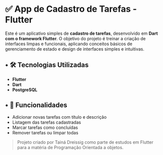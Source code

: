 # ✅ App de Cadastro de Tarefas - Flutter

Este é um aplicativo simples de **cadastro de tarefas**, desenvolvido em **Dart com o framework Flutter**. O objetivo do projeto é treinar a criação de interfaces limpas e funcionais, aplicando conceitos básicos de gerenciamento de estado e design de interfaces simples e intuitivas.

## • 🛠️ Tecnologias Utilizadas

- **Flutter**
- **Dart**
- **PostgreSQL**
  
## • 📲 Funcionalidades

- Adicionar novas tarefas com título e descrição
- Listagem das tarefas cadastradas
- Marcar tarefas como concluídas
- Remover tarefas ou limpar todas

> Projeto criado por Tainá Dreissig como parte de estudos em Flutter para a matéria de Programação Orientada a objetos.
